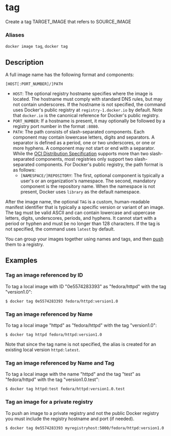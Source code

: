 # tag

<!---MARKER_GEN_START-->
Create a tag TARGET_IMAGE that refers to SOURCE_IMAGE

### Aliases

`docker image tag`, `docker tag`


<!---MARKER_GEN_END-->

## Description

A full image name has the following format and components:

`[HOST[:PORT_NUMBER]/]PATH`

- `HOST`: The optional registry hostname specifies where the image is located.
The hostname must comply with standard DNS rules, but may not contain
underscores. If the hostname is not specified, the command uses Docker's public
registry at `registry-1.docker.io` by default. Note that `docker.io` is the
canonical reference for Docker's public registry.
- `PORT_NUMBER`: If a hostname is present, it may optionally be followed by a
registry port number in the format `:8080`.
- `PATH`: The path consists of slash-separated components. Each
component may contain lowercase letters, digits and separators. A separator is
defined as a period, one or two underscores, or one or more hyphens. A component
may not start or end with a separator. While the
[OCI Distribution Specification](https://github.com/opencontainers/distribution-spec)
supports more than two slash-separated components, most registries only support
two slash-separated components. For Docker's public registry, the path format is
as follows:
  - `[NAMESPACE/]REPOSITORY`: The first, optional component is typically a
user's or an organization's namespace. The second, mandatory component is the
repository name. When the namespace is not present, Docker uses `library`
as the default namespace.

After the image name, the optional `TAG` is a custom, human-readable manifest
identifier that is typically a specific version or variant of an image. The tag
must be valid ASCII and can contain lowercase and uppercase letters, digits,
underscores, periods, and hyphens. It cannot start with a period or hyphen and
must be no longer than 128 characters. If the tag is not specified, the command uses `latest` by default.

You can group your images together using names and tags, and then
[push](https://docs.docker.com/engine/reference/commandline/push) them to a
registry.

## Examples

### Tag an image referenced by ID

To tag a local image with ID "0e5574283393" as "fedora/httpd" with the tag
"version1.0":

```console
$ docker tag 0e5574283393 fedora/httpd:version1.0
```

### Tag an image referenced by Name

To tag a local image "httpd" as "fedora/httpd" with the tag "version1.0":

```console
$ docker tag httpd fedora/httpd:version1.0
```

Note that since the tag name is not specified, the alias is created for an
existing local version `httpd:latest`.

### Tag an image referenced by Name and Tag

To tag a local image with the name "httpd" and the tag "test" as "fedora/httpd"
with the tag "version1.0.test":

```console
$ docker tag httpd:test fedora/httpd:version1.0.test
```

### Tag an image for a private registry

To push an image to a private registry and not the public Docker registry you
must include the registry hostname and port (if needed).

```console
$ docker tag 0e5574283393 myregistryhost:5000/fedora/httpd:version1.0
```
